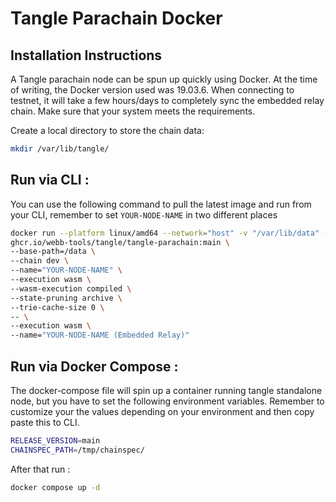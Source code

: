 # Tangle Parachain Docker

## Installation Instructions

A Tangle parachain node can be spun up quickly using Docker. At the time of writing, the Docker version used was 19.03.6. When connecting to testnet, it will take a few hours/days to completely sync the embedded relay chain. Make sure that your system meets the requirements.

Create a local directory to store the chain data:

```bash
mkdir /var/lib/tangle/
```


## Run via CLI :

You can use the following command to pull the latest image and run from your CLI, remember to set `YOUR-NODE-NAME` in two different places

```bash
docker run --platform linux/amd64 --network="host" -v "/var/lib/data" --entrypoint ./tangle-parachain \
ghcr.io/webb-tools/tangle/tangle-parachain:main \
--base-path=/data \
--chain dev \
--name="YOUR-NODE-NAME" \
--execution wasm \
--wasm-execution compiled \
--state-pruning archive \
--trie-cache-size 0 \
-- \
--execution wasm \
--name="YOUR-NODE-NAME (Embedded Relay)"
```

## Run via Docker Compose :

The docker-compose file will spin up a container running tangle standalone node, but you have to set the following environment variables.
Remember to customize your the values depending on your environment and then copy paste this to CLI.

```bash
RELEASE_VERSION=main
CHAINSPEC_PATH=/tmp/chainspec/
```

After that run :

```bash
docker compose up -d
```